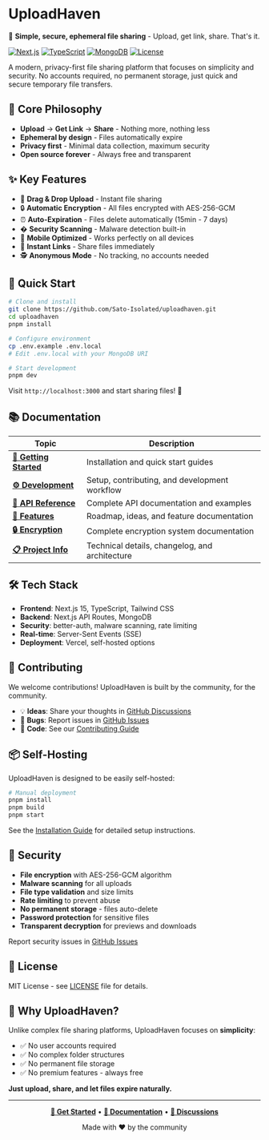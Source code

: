# UploadHaven

🚀 **Simple, secure, ephemeral file sharing** - Upload, get link, share. That's it.

[![Next.js](https://img.shields.io/badge/Next.js-15.3.3-blue)](https://nextjs.org/)
[![TypeScript](https://img.shields.io/badge/TypeScript-5.x-blue)](https://www.typescriptlang.org/)
[![MongoDB](https://img.shields.io/badge/MongoDB-Latest-green)](https://www.mongodb.com/)
[![License](https://img.shields.io/badge/License-MIT-yellow)](LICENSE)

A modern, privacy-first file sharing platform that focuses on simplicity and security. No accounts required, no permanent storage, just quick and secure temporary file transfers.

## 🎯 Core Philosophy

- **Upload** → **Get Link** → **Share** - Nothing more, nothing less
- **Ephemeral by design** - Files automatically expire
- **Privacy first** - Minimal data collection, maximum security
- **Open source forever** - Always free and transparent

## ✨ Key Features

- 📁 **Drag & Drop Upload** - Instant file sharing
- 🔒 **Automatic Encryption** - All files encrypted with AES-256-GCM
- ⏰ **Auto-Expiration** - Files delete automatically (15min - 7 days)
- �️ **Security Scanning** - Malware detection built-in
- 📱 **Mobile Optimized** - Works perfectly on all devices
- 🔗 **Instant Links** - Share files immediately
- 🕵️ **Anonymous Mode** - No tracking, no accounts needed

## 🚀 Quick Start

```bash
# Clone and install
git clone https://github.com/Sato-Isolated/uploadhaven.git
cd uploadhaven
pnpm install

# Configure environment
cp .env.example .env.local
# Edit .env.local with your MongoDB URI

# Start development
pnpm dev
```

Visit `http://localhost:3000` and start sharing files! 🎉

## 📚 Documentation

| Topic | Description |
|-------|-------------|
| **[📖 Getting Started](docs/getting-started/)** | Installation and quick start guides |
| **[⚙️ Development](docs/development/)** | Setup, contributing, and development workflow |
| **[🔌 API Reference](docs/api/)** | Complete API documentation and examples |
| **[🎯 Features](docs/features/)** | Roadmap, ideas, and feature documentation |
| **[🔒 Encryption](docs/features/file-encryption.md)** | Complete encryption system documentation |
| **[📋 Project Info](docs/project/)** | Technical details, changelog, and architecture |

## 🛠️ Tech Stack

- **Frontend**: Next.js 15, TypeScript, Tailwind CSS
- **Backend**: Next.js API Routes, MongoDB
- **Security**: better-auth, malware scanning, rate limiting
- **Real-time**: Server-Sent Events (SSE)
- **Deployment**: Vercel, self-hosted options

## 🤝 Contributing

We welcome contributions! UploadHaven is built by the community, for the community.

- 💡 **Ideas**: Share your thoughts in [GitHub Discussions](https://github.com/Sato-Isolated/uploadhaven/discussions)
- 🐛 **Bugs**: Report issues in [GitHub Issues](https://github.com/Sato-Isolated/uploadhaven/issues)
- 🔧 **Code**: See our [Contributing Guide](docs/development/contributing.md)

## 📦 Self-Hosting

UploadHaven is designed to be easily self-hosted:

```bash
# Manual deployment
pnpm install
pnpm build
pnpm start
```

See the [Installation Guide](docs/getting-started/installation.md) for detailed setup instructions.

## 🔐 Security

- **File encryption** with AES-256-GCM algorithm
- **Malware scanning** for all uploads
- **File type validation** and size limits
- **Rate limiting** to prevent abuse
- **No permanent storage** - files auto-delete
- **Password protection** for sensitive files
- **Transparent decryption** for previews and downloads

Report security issues in [GitHub Issues](https://github.com/Sato-Isolated/uploadhaven/issues)

## 📄 License

MIT License - see [LICENSE](LICENSE) file for details.

## 🌟 Why UploadHaven?

Unlike complex file sharing platforms, UploadHaven focuses on **simplicity**:

- ✅ No user accounts required
- ✅ No complex folder structures
- ✅ No permanent file storage
- ✅ No premium features - always free

**Just upload, share, and let files expire naturally.**

---

<div align="center">

**[🚀 Get Started](docs/getting-started/quick-start.md)** • **[📖 Documentation](docs/)** • **[💬 Discussions](https://github.com/Sato-Isolated/uploadhaven/discussions)**

Made with ❤️ by the community

</div>
